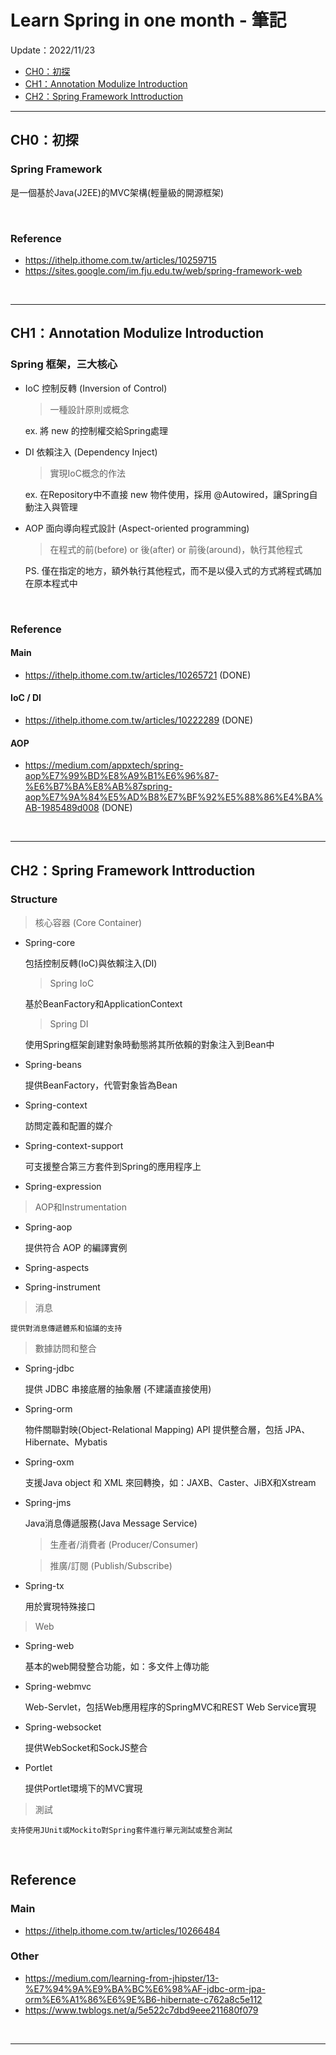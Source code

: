 # Learn Spring in one month - 筆記
Update：2022/11/23<br/>

* [CH0：初探](#ch0初探)
* [CH1：Annotation Modulize Introduction](#ch1annotation-modulize-introduction)
* [CH2：Spring Framework Inttroduction](#ch2spring-framework-inttroduction)

---

## CH0：初探

### Spring Framework
是一個基於Java(J2EE)的MVC架構(輕量級的開源框架)

<br>

### Reference
- https://ithelp.ithome.com.tw/articles/10259715
- https://sites.google.com/im.fju.edu.tw/web/spring-framework-web

<br>

---

## CH1：Annotation Modulize Introduction

### Spring 框架，三大核心

- IoC 控制反轉 (Inversion of Control)

    > 一種設計原則或概念

    ex. 將 new 的控制權交給Spring處理

- DI 依賴注入 (Dependency Inject)

    > 實現IoC概念的作法

    ex. 在Repository中不直接 new 物件使用，採用 @Autowired，讓Spring自動注入與管理

- AOP 面向導向程式設計 (Aspect-oriented programming)

    > 在程式的前(before) or 後(after) or 前後(around)，執行其他程式
    
    PS. 僅在指定的地方，額外執行其他程式，而不是以侵入式的方式將程式碼加在原本程式中

<br>

### Reference
#### Main
- https://ithelp.ithome.com.tw/articles/10265721 (DONE)
#### IoC / DI
- https://ithelp.ithome.com.tw/articles/10222289 (DONE)
#### AOP
- https://medium.com/appxtech/spring-aop%E7%99%BD%E8%A9%B1%E6%96%87-%E6%B7%BA%E8%AB%87spring-aop%E7%9A%84%E5%AD%B8%E7%BF%92%E5%88%86%E4%BA%AB-1985489d008 (DONE)

<br>

---

## CH2：Spring Framework Inttroduction

### Structure

> 核心容器 (Core Container)

- Spring-core

    包括控制反轉(IoC)與依賴注入(DI)

    > Spring IoC
    
    基於BeanFactory和ApplicationContext

    > Spring DI
    
    使用Spring框架創建對象時動態將其所依賴的對象注入到Bean中

- Spring-beans

    提供BeanFactory，代管對象皆為Bean

- Spring-context

    訪問定義和配置的媒介

- Spring-context-support

    可支援整合第三方套件到Spring的應用程序上

- Spring-expression

> AOP和Instrumentation

- Spring-aop

    提供符合 AOP 的編譯實例

- Spring-aspects

- Spring-instrument

> 消息

    提供對消息傳遞體系和協議的支持

> 數據訪問和整合

- Spring-jdbc

    提供 JDBC 串接底層的抽象層 (不建議直接使用)

- Spring-orm

    物件關聯對映(Object-Relational Mapping) API 提供整合層，包括 JPA、Hibernate、Mybatis

- Spring-oxm

    支援Java object 和 XML 來回轉換，如：JAXB、Caster、JiBX和Xstream

- Spring-jms

    Java消息傳遞服務(Java Message Service)
    
    > 生產者/消費者 (Producer/Consumer)

    > 推廣/訂閱 (Publish/Subscribe)

- Spring-tx

    用於實現特殊接口

> Web

- Spring-web

    基本的web開發整合功能，如：多文件上傳功能

- Spring-webmvc

    Web-Servlet，包括Web應用程序的SpringMVC和REST Web Service實現

- Spring-websocket

    提供WebSocket和SockJS整合

- Portlet

    提供Portlet環境下的MVC實現


> 測試

    支持使用JUnit或Mockito對Spring套件進行單元測試或整合測試

<br>

## Reference

### Main
- https://ithelp.ithome.com.tw/articles/10266484

### Other
- https://medium.com/learning-from-jhipster/13-%E7%94%9A%E9%BA%BC%E6%98%AF-jdbc-orm-jpa-orm%E6%A1%86%E6%9E%B6-hibernate-c762a8c5e112
- https://www.twblogs.net/a/5e522c7dbd9eee211680f079

<br>

---